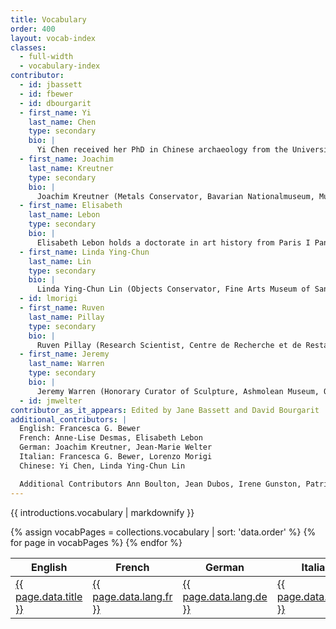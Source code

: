```yaml
---
title: Vocabulary
order: 400
layout: vocab-index
classes: 
  - full-width 
  - vocabulary-index
contributor:
  - id: jbassett
  - id: fbewer
  - id: dbourgarit
  - first_name: Yi
    last_name: Chen
    type: secondary
    bio: |
      Yi Chen received her PhD in Chinese archaeology from the University of Oxford. She is a former curator of early Chinese collections and now a visiting researcher at the British Museum. In addition, she is an academic advisor of the Dresden Porcelain Project of the Staatliche Kunstsammlungen Dresden and a J. S. Lee Memorial Fellow (2022/2023), hosted by The Art Museum, Chinese University of Hong Kong. Before she joined the British Museum in 2015, she was the Christensen Fellow in Chinese Painting at the Ashmolean Museum of Art and Archaeology in Oxford.
  - first_name: Joachim
    last_name: Kreutner
    type: secondary
    bio: |
      Joachim Kreutner (Metals Conservator, Bavarian Nationalmuseum, Munich) received his degree in conservation, restoration, and art technology at the Technische Universität, Munich. Since 2016 he has been supervisor to the metals conservation team at the Bavarian Nationalmuseum. His research interests are focused on preventative conservational conditions of museum silver collections and the technique of bronze casting. He is deputy spokesperson for the conservation working group at Deutscher Museumsbund.
  - first_name: Elisabeth
    last_name: Lebon
    type: secondary
    bio: |
      Elisabeth Lebon holds a doctorate in art history from Paris I Panthéon-Sorbonne. She is an independent researcher in nineteenth- and twentieth-century French sculpture and the author of the catalogues raisonnés of Antoine Pevsner (in collaboration with Pierre Brullé), Charles Despiau, and Jean Joire. She specializes in the history of art foundries and casting processes in France, and is the author of *Dictionnaire des fondeurs de bronze d’art. France 1890–1950* (2003), *Le Fondeur et le sculpteur: Technique du bronze et histoire de l’art* (2012), and *Fonte au sable – fonte à cire perdue: histoire d’une rivalité* (2012). She has been brought to work on a wide range of artists through this specialty.
  - first_name: Linda Ying-Chun
    last_name: Lin
    type: secondary
    bio: |
      Linda Ying-Chun Lin (Objects Conservator, Fine Arts Museum of San Francisco) received her MA in conservation of cultural heritage materials from UCLA / Getty Interdepartmental Program in 2010. She was formerly the conservator for arts of Asia at the Newark Museum, New Jersey. She has translated articles in the areas of archaeology, conservation, and technical research published in both Chinese and English journals. Her most recent translation projects include ancient Chinese bronze-casting technology and Chinese lacquer, in collaboration with the Smithsonian Institution’s National Museum of Asian Art.
  - id: lmorigi
  - first_name: Ruven
    last_name: Pillay
    type: secondary
    bio: |
      Ruven Pillay (Research Scientist, Centre de Recherche et de Restauration des Musées de France [C2RMF], Paris) holds an MPhys in physics from the University of Manchester, an MSc in computer science from the University of Edinburgh, and a PhD in hyperspectral imaging from NTNU, Norway. His research interests include the application of advanced imaging, data processing and visualization, and other techniques to the study of art. In addition to his work at the C2RMF he has more than twenty-five years of experience working in major art galleries, and has also worked at the National Gallery in London, the National Museum in Stockholm, and as an invited scholar at the J. Paul Getty Museum in Los Angeles.
  - first_name: Jeremy
    last_name: Warren
    type: secondary
    bio: |
      Jeremy Warren (Honorary Curator of Sculpture, Ashmolean Museum, Oxford, and Sculpture Research Curator, the National Trust) is a specialist in Renaissance and later European sculpture. His numerous publications include the catalogues *Medieval and Renaissance Sculpture in the Ashmolean Museum* (2014) and *Italian Sculpture in the Wallace Collection* (2016), as well as articles on the sculptors Antico, Giovanni Bandini, Giambologna, Vincenzo and Gian Gerolamo Grandi, Leone Leoni, and Severo da Ravenna.  Exhibitions include *Beauty and Power: Renaissance and Baroque Bronzes from the Peter Marino Collection* (2010). He has also written extensively on the history of collecting.
  - id: jmwelter
contributor_as_it_appears: Edited by Jane Bassett and David Bourgarit
additional_contributors: |
  English: Francesca G. Bewer
  French: Anne-Lise Desmas, Elisabeth Lebon
  German: Joachim Kreutner, Jean-Marie Welter
  Italian: Francesca G. Bewer, Lorenzo Morigi
  Chinese: Yi Chen, Linda Ying-Chun Lin

  Additional Contributors Ann Boulton, Jean Dubos, Irene Gunston, Patricia Harpring, Sharon Hecker, Andrew Lacey, Marjee Levine, Jeffrey Maish, Benoît Mille, Peta Motture, Uve Peltz, David Reid, Dominique Robcis, Lise Saussus, Harold Schulze, Jeffrey Springer, Nicolas Thomas, Quanyu Wang, Jeremy Warren, Frank Willer, Dimitrios Zikos
---
```


<div class="section-landing-page__text pdf-add-bottom-margin">

{{ introductions.vocabulary | markdownify }}

</div>

<div class="vocab-table-wrapper">
<table class="vocab-table pdf-full-width" id="vocabtable">
  <thead>
    <tr>
      <th class="sorted-asc">English</th>
      <th>French</th>
      <th>German</th>
      <th>Italian</th>
      <th>Chinese</th>
    </tr>
  </thead>
  <tbody>
{% assign vocabPages = collections.vocabulary | sort: 'data.order' %}
{% for page in vocabPages %}
  <tr>
    <td><a href="{{ page.url}}">{{ page.data.title }}</a></td>
    <td><a href="{{ page.url}}">{{ page.data.lang.fr }}</a></td>
    <td><a href="{{ page.url}}">{{ page.data.lang.de }}</a></td>
    <td><a href="{{ page.url}}">{{ page.data.lang.it }}</a></td>
    <td><a href="{{ page.url}}" lang="zh">{{ page.data.lang.zh }}</a></td>
  </tr>
{% endfor %}
  </tbody>
</table>
</div>

